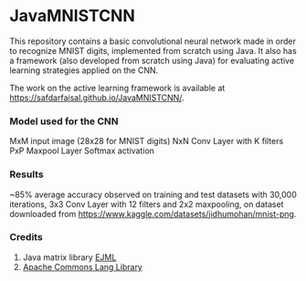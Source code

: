 # JavaMNISTCNN

This repository contains a basic convolutional neural network made in order to recognize MNIST digits, implemented from scratch using Java. It also has a framework (also developed from scratch using Java) for evaluating active learning strategies applied on the CNN. 

The work on the active learning framework is available at https://safdarfaisal.github.io/JavaMNISTCNN/.

### Model used for the CNN

MxM input image (28x28 for MNIST digits)
NxN Conv Layer with K filters
PxP Maxpool Layer
Softmax activation

### Results

~85% average accuracy observed on training and test datasets with 30,000 iterations, 3x3 Conv Layer with 12 filters and 2x2 maxpooling, on dataset downloaded from https://www.kaggle.com/datasets/jidhumohan/mnist-png.

### Credits

1. Java matrix library [EJML](http://ejml.org/wiki/index.php?title=Main_Page) 
2. [Apache Commons Lang Library](https://safdarfaisal.github.io/JavaMNISTCNN/)
